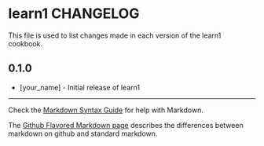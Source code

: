 # learn1 CHANGELOG

This file is used to list changes made in each version of the learn1 cookbook.

## 0.1.0
- [your_name] - Initial release of learn1

- - -
Check the [Markdown Syntax Guide](http://daringfireball.net/projects/markdown/syntax) for help with Markdown.

The [Github Flavored Markdown page](http://github.github.com/github-flavored-markdown/) describes the differences between markdown on github and standard markdown.
